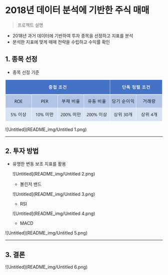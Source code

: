 # 2018년 데이터 분석에 기반한 주식 매매

> 프로젝트 설명
> 
- 2018년 과거 데이터에 기반하여 투자 종목을 선정하고 지표를 분석
- 분석한 지표에 맞게 매매 전략을 수립하고 수익률 확인

## 1. 종목 선정

- 종목 선정 기준

![Untitled](README_img/Untitled.png)

![Untitled](README_img/Untitled 1.png)

---

## 2. 투자 방법

- 유명한 변동 보조 지표를 활용
    
    ![Untitled](README_img/Untitled 2.png)
    
    - 볼린저 밴드
    
    ![Untitled](README_img/Untitled 3.png)
    
    - RSI
    
    ![Untitled](README_img/Untitled 4.png)
    
    - MACD

![Untitled](README_img/Untitled 5.png)

---

## 3. 결론

![Untitled](README_img/Untitled 6.png)
